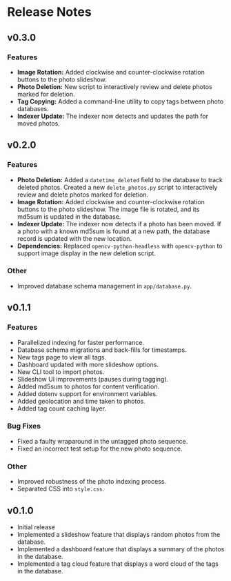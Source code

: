 # Release Notes

## v0.3.0

### Features

- **Image Rotation:** Added clockwise and counter-clockwise rotation buttons to the photo slideshow.
- **Photo Deletion:** New script to interactively review and delete photos marked for deletion.
- **Tag Copying:** Added a command-line utility to copy tags between photo databases.
- **Indexer Update:** The indexer now detects and updates the path for moved photos.

## v0.2.0

### Features

- **Photo Deletion:** Added a `datetime_deleted` field to the database to track deleted photos. Created a new `delete_photos.py` script to interactively review and delete photos marked for deletion.
- **Image Rotation:** Added clockwise and counter-clockwise rotation buttons to the photo slideshow. The image file is rotated, and its md5sum is updated in the database.
- **Indexer Update:** The indexer now detects if a photo has been moved. If a photo with a known md5sum is found at a new path, the database record is updated with the new location.
- **Dependencies:** Replaced `opencv-python-headless` with `opencv-python` to support image display in the new deletion script.

### Other

- Improved database schema management in `app/database.py`.

## v0.1.1

### Features

- Parallelized indexing for faster performance.
- Database schema migrations and back-fills for timestamps.
- New tags page to view all tags.
- Dashboard updated with more slideshow options.
- New CLI tool to import photos.
- Slideshow UI improvements (pauses during tagging).
- Added md5sum to photos for content verification.
- Added dotenv support for environment variables.
- Added geolocation and time taken to photos.
- Added tag count caching layer.

### Bug Fixes

- Fixed a faulty wraparound in the untagged photo sequence.
- Fixed an incorrect test setup for the new photo sequence.

### Other

- Improved robustness of the photo indexing process.
- Separated CSS into `style.css`.

## v0.1.0

- Initial release
- Implemented a slideshow feature that displays random photos from the database.
- Implemented a dashboard feature that displays a summary of the photos in the database.
- Implemented a tag cloud feature that displays a word cloud of the tags in the database.
